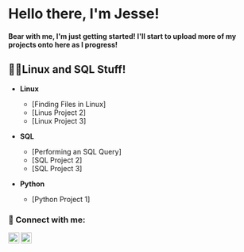 <h1>Hello there, I'm Jesse! <br/>
<h4>Bear with me, I'm just getting started! I'll start to upload more of my projects onto here as I progress!<br/>


<h2>👨‍💻Linux and SQL Stuff!</h2>

- <b>Linux</b>
  - [Finding Files in Linux]<!-- Need to put links here, so they can navigate to the site-->
  - [Linus Project 2]
  - [Linux Project 3]
    
- <b>SQL</b>
  - [Performing an SQL Query]
  - [SQL Project 2]
  - [SQL Project 3]

- <b>Python</b>
  - [Python Project 1]

<h3> 🤳 Connect with me:</h3>

[<img align="left" alt="JesseHer | LinkedIn" width="22px" src="https://cdn.jsdelivr.net/npm/simple-icons@v3/icons/linkedin.svg" />][linkedin]
[<img align="left" alt="JesseHer | YouTube" width="22px" src="https://cdn.jsdelivr.net/npm/simple-icons@v3/icons/youtube.svg" />][youtube]

[youtube]: https://www.youtube.com/c/yoojesss
[linkedin]: https://linkedin.com/in/jesseheru

<!--
Here are some ideas to get you started:

- 🔭 I’m currently working on ...
- 🌱 I’m currently learning ...
- 👯 I’m looking to collaborate on ...
- 🤔 I’m looking for help with ...
- 💬 Ask me about ...
- 📫 How to reach me: ...
- 😄 Pronouns: ...
- ⚡ Fun fact: ...
-->
